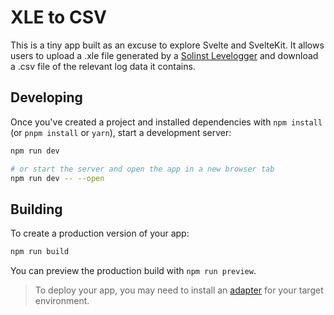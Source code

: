 # XLE to CSV

This is a tiny app built as an excuse to explore Svelte and SvelteKit. It allows users to upload a .xle file generated by a [Solinst Levelogger](https://www.solinst.com/products/dataloggers-and-telemetry/3001-levelogger-series/levelogger/) and download a .csv file of the relevant log data it contains.

## Developing

Once you've created a project and installed dependencies with `npm install` (or `pnpm install` or `yarn`), start a development server:

```bash
npm run dev

# or start the server and open the app in a new browser tab
npm run dev -- --open
```

## Building

To create a production version of your app:

```bash
npm run build
```

You can preview the production build with `npm run preview`.

> To deploy your app, you may need to install an [adapter](https://kit.svelte.dev/docs/adapters) for your target environment.
